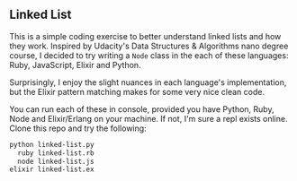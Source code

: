 ## Linked List

This is a simple coding exercise to better understand linked lists and how they work. Inspired by Udacity's Data Structures & Algorithms nano degree course, I decided to try writing a `Node` class in the each of these languages: Ruby, JavaScript, Elixir and Python.

Surprisingly, I enjoy the slight nuances in each language's implementation, but the Elixir pattern matching makes for some very nice clean code.

You can run each of these in console, provided you have Python, Ruby, Node and Elixir/Erlang on your machine. If not, I'm sure a repl exists online. Clone this repo and try the following:

```bash
python linked-list.py
  ruby linked-list.rb
  node linked-list.js
elixir linked-list.ex
```
